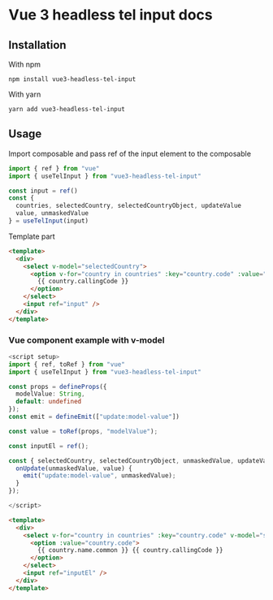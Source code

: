 <!-- <script setup lang="ts">
import { ref } from "vue";
import TelInput from "../src/components/TelInput.vue";

const value = ref();
</script>

<TelInput v-model="value" /> -->

# Vue 3 headless tel input docs

## Installation

With npm

```npm install vue3-headless-tel-input```

With yarn

`yarn add vue3-headless-tel-input`


## Usage

Import composable and pass ref of the input element to the composable

```ts
import { ref } from "vue"
import { useTelInput } from "vue3-headless-tel-input"

const input = ref()
const { 
  countries, selectedCountry, selectedCountryObject, updateValue
  value, unmaskedValue 
} = useTelInput(input)
```

Template part

```html
<template>
  <div>
    <select v-model="selectedCountry">
      <option v-for="country in countries" :key="country.code" :value="country.code">
        {{ country.callingCode }}
      </option>
    </select>
    <input ref="input" />
  </div>
</template>
```


### Vue component example with v-model

```ts
<script setup>
import { ref, toRef } from "vue"
import { useTelInput } from "vue3-headless-tel-input"

const props = defineProps({
  modelValue: String,
  default: undefined
});
const emit = defineEmit(["update:model-value"])

const value = toRef(props, "modelValue");

const inputEl = ref();

const { selectedCountry, selectedCountryObject, unmaskedValue, updateValue } = useTelInput(inputEl, value, { 
  onUpdate(unmaskedValue, value) {
    emit("update:model-value", unmaskedValue);
  }
});

</script>
```

```html
<template>
  <div>
    <select v-for="country in countries" :key="country.code" v-model="selectedCountry">
      <option :value="country.code">
        {{ country.name.common }} {{ country.callingCode }}
      </option>
    </select>
    <input ref="inputEl" />
  </div>
</template>
```